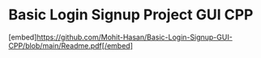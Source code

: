 # Basic Login Signup Project GUI CPP
 [embed]https://github.com/Mohit-Hasan/Basic-Login-Signup-GUI-CPP/blob/main/Readme.pdf[/embed]
